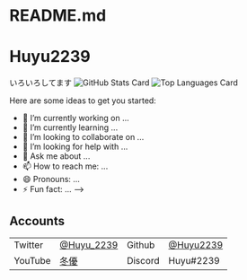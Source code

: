 # README.md
# Huyu2239

いろいろしてます
![GitHub Stats Card](https://github-readme-stats.vercel.app/api?username=shirataki2&count_private=true&show_icons=true&theme=dark)
![Top Languages Card](https://github-readme-stats.vercel.app/api/top-langs/?username=shirataki2&layout=compact&theme=dark&hide=javascript,html)



Here are some ideas to get you started:

- 🔭 I’m currently working on ...
- 🌱 I’m currently learning ...
- 👯 I’m looking to collaborate on ...
- 🤔 I’m looking for help with ...
- 💬 Ask me about ...
- 📫 How to reach me: ...
- 😄 Pronouns: ...
- ⚡ Fun fact: ...
-->

## Accounts

|         |                                                                   |         |                                           | 
| ------- | ----------------------------------------------------------------- | ------- | ----------------------------------------- | 
| Twitter | [@Huyu_2239](https://twitter.com/Huyu_2239)                       | Github  | [@Huyu2239](https://github.com/Huyu2239)  | 
| YouTube | [冬優](https://www.youtube.com/channel/UCYJ6p3qRttSC_7cjxhd0HlQ)  | Discord | Huyu#2239                                 | 
